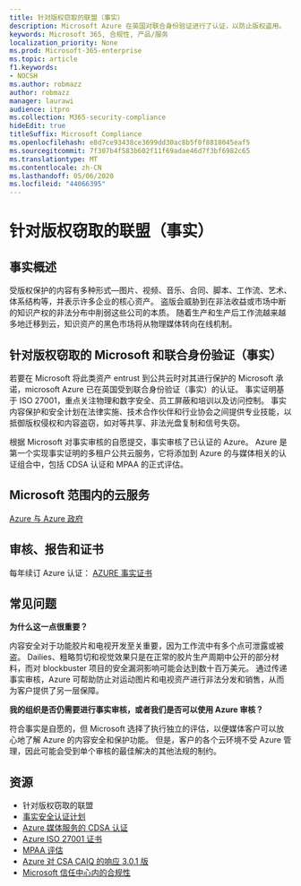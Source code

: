 ```yaml
---
title: 针对版权窃取的联盟（事实）
description: Microsoft Azure 在英国对联合身份验证进行了认证，以防止版权盗用。
keywords: Microsoft 365, 合规性, 产品/服务
localization_priority: None
ms.prod: Microsoft-365-enterprise
ms.topic: article
f1.keywords:
- NOCSH
ms.author: robmazz
author: robmazz
manager: laurawi
audience: itpro
ms.collection: M365-security-compliance
hideEdit: true
titleSuffix: Microsoft Compliance
ms.openlocfilehash: e8d7ce93438ce3699dd30ac8b5f0f8818045eaf5
ms.sourcegitcommit: 7f307b4f583b602f11f69adae46d7f3bf6982c65
ms.translationtype: MT
ms.contentlocale: zh-CN
ms.lasthandoff: 05/06/2020
ms.locfileid: "44066395"
---
```

# <a name="federation-against-copyright-theft-fact"></a>针对版权窃取的联盟（事实）

## <a name="fact-overview"></a>事实概述

受版权保护的内容有多种形式—图片、视频、音乐、合同、脚本、工作流、艺术、体系结构等，并表示许多企业的核心资产。 盗版会威胁到在非法收益或市场中断的知识产权的非法分布中削弱这些公司的本质。 随着生产和生产后工作流越来越多地迁移到云，知识资产的黑色市场将从物理媒体转向在线机制。

## <a name="microsoft-and-federation-against-copyright-theft-fact"></a>针对版权窃取的 Microsoft 和联合身份验证（事实）

若要在 Microsoft 将此类资产 entrust 到公共云时对其进行保护的 Microsoft 承诺，microsoft Azure 已在英国受到联合身份验证（事实）的认证。 事实证明基于 ISO 27001，重点关注物理和数字安全、员工屏蔽和培训以及访问控制。 事实内容保护和安全计划在法律实施、技术合作伙伴和行业协会之间提供专业技能，以抵御版权侵权和内容盗窃，如对等共享、非法光盘复制和信号失窃。

根据 Microsoft 对事实审核的自愿提交，事实审核了已认证的 Azure。 Azure 是第一个实现事实证明的多租户公共云服务，它将添加到 Azure 的与媒体相关的认证组合中，包括 CDSA 认证和 MPAA 的正式评估。

## <a name="microsoft-in-scope-cloud-services"></a>Microsoft 范围内的云服务

[Azure 与 Azure 政府](https://aka.ms/AzureCompliance)

## <a name="audits-reports-and-certificates"></a>审核、报告和证书

每年续订 Azure 认证： [AZURE 事实证书](https://aka.ms/azurefactcert)

## <a name="frequently-asked-questions"></a>常见问题

**为什么这一点很重要？**

内容安全对于功能胶片和电视开发至关重要，因为工作流中有多个点可泄露或被盗。 Dailies、粗略剪切和视觉效果只是在正常的胶片生产周期中公开的部分材料，而对 blockbuster 项目的安全漏洞影响可能会达到数十百万美元。 通过传递事实审核，Azure 可帮助防止对运动图片和电视资产进行非法分发和销售，从而为客户提供了另一层保障。

**我的组织是否仍需要进行事实审核，或者我们是否可以使用 Azure 审核？**

符合事实是自愿的，但 Microsoft 选择了执行独立的评估，以便媒体客户可以放心地了解 Azure 的内容安全和保护功能。 但是，客户的各个云环境不受 Azure 管理，因此可能会受到单个审核的最佳解决的其他法规的制约。

## <a name="resources"></a>资源

- 针对版权窃取的联盟
- [事实安全认证计划](https://go.microsoft.com/fwlink/?linkid=2099508)
- [Azure 媒体服务的 CDSA 认证](https://aka.ms/cdsa-cert)
- [Azure ISO 27001 证书](https://aka.ms/Azure-BSI-Cert)
- [MPAA 评估](offering-mpaa.md)
- [Azure 对 CSA CAIQ 的响应 3.0.1 版](https://aka.ms/csacaiqresponses)
- [Microsoft 信任中心内的合规性](https://www.microsoft.com/trust-center/compliance/compliance-overview)
